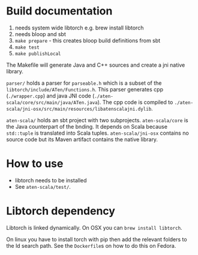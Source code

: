 # Build documentation 
1. needs system wide libtorch e.g. brew install libtorch
2. needs bloop and sbt
3. `make prepare` - this creates bloop build definitions from sbt
4. `make test` 
5. `make publishLocal`

The Makefile will generate Java and C++ sources and create a jni native library.

`parser/` holds a parser for `parseable.h` which is a subset of the `libtorch/include/ATen/Functions.h`. This parser generates cpp (`./wrapper.cpp`) and java JNI code (`./aten-scala/core/src/main/java/ATen.java`). The cpp code is compiled to `./aten-scala/jni-osx/src/main/resources/libatenscalajni.dylib`.

`aten-scala/` holds an sbt project with two subprojects. `aten-scala/core` is the Java counterpart of the bnding. It depends on Scala because `std::tuple` is translated into Scala tuples.  `aten-scala/jni-osx` contains no source code but its Maven artifact contains the native library.

# How to use
- libtorch needs to be installed
- See `aten-scala/test/`.

# Libtorch dependency
Libtorch is linked dynamically. On OSX you can `brew install libtorch`. 

On linux you have to install torch with pip then add the relevant folders to the ld search path. 
See the `Dockerfile`s on how to do this on Fedora.





